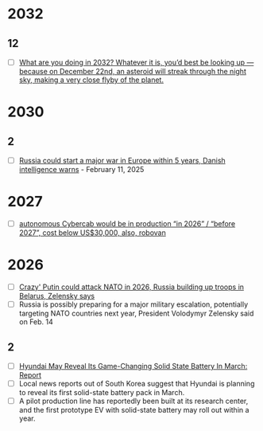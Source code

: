 
# 2032
## 12 
- [ ] [What are you doing in 2032? Whatever it is, you’d best be looking up — because on December 22nd, an asteroid will streak through the night sky, making a very close flyby of the planet.](https://www.supercluster.com/editorial/an-asteroid-stands-a-chance-at-impacting-earth-are-we-prepared)

# 2030
## 2
- [ ] [Russia could start a major war in Europe within 5 years, Danish intelligence warns](https://www.politico.eu/article/russia-war-threat-europe-within-5-years-danish-intelligence-ddis-warns/) - February 11, 2025

# 2027
- [ ] [autonomous Cybercab would be in production “in 2026” / “before 2027”, cost below US$30,000, also, robovan](https://www.theguardian.com/technology/2024/oct/11/elon-musk-unveils-tesla-cybercab-self-driving-robotaxi)


# 2026
- [ ] [Crazy' Putin could attack NATO in 2026, Russia building up troops in Belarus, Zelensky says](https://kyivindependent.com/zelensky-warns-of-russian-military-buildup-potential-nato-threat-in-2026/)
- [ ] Russia is possibly preparing for a major military escalation, potentially targeting NATO countries next year, President Volodymyr Zelensky said on Feb. 14
      
## 2
- [ ] [Hyundai May Reveal Its Game-Changing Solid State Battery In March: Report](https://insideevs.com/news/750505/hyundai-solid-state-battery-ev-reveal-march/)
- [ ] Local news reports out of South Korea suggest that Hyundai is planning to reveal its first solid-state battery pack in March.
- [ ] A pilot production line has reportedly been built at its research center, and the first prototype EV with solid-state battery may roll out within a year. 
